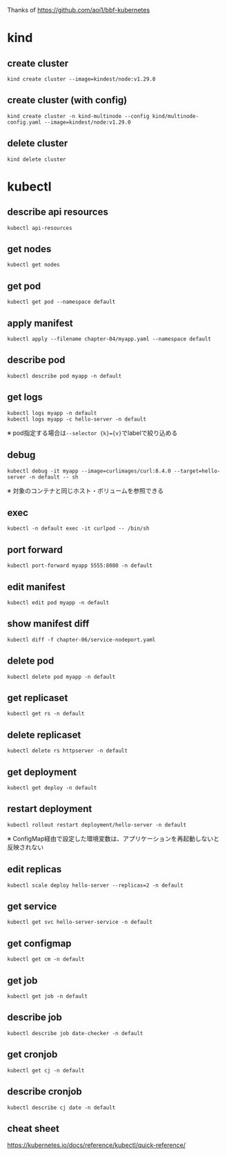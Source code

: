 Thanks of https://github.com/aoi1/bbf-kubernetes

# kind

## create cluster
```
kind create cluster --image=kindest/node:v1.29.0
```

## create cluster (with config)
```
kind create cluster -n kind-multinode --config kind/multinode-config.yaml --image=kindest/node:v1.29.0
```

## delete cluster
```
kind delete cluster
```

# kubectl

## describe api resources
```
kubectl api-resources
```

## get nodes
```
kubectl get nodes
```

## get pod
```
kubectl get pod --namespace default
```

## apply manifest
```
kubectl apply --filename chapter-04/myapp.yaml --namespace default
```

## describe pod
```
kubectl describe pod myapp -n default
```

## get logs
```
kubectl logs myapp -n default
kubectl logs myapp -c hello-server -n default
```

※ pod指定する場合は`--selector {k}={v}`でlabelで絞り込める

## debug
```
kubectl debug -it myapp --image=curlimages/curl:8.4.0 --target=hello-server -n default -- sh
```

※ 対象のコンテナと同じホスト・ボリュームを参照できる

## exec
```
kubectl -n default exec -it curlpod -- /bin/sh
```

## port forward
```
kubectl port-forward myapp 5555:8080 -n default
```

## edit manifest
```
kubectl edit pod myapp -n default
```

## show manifest diff
```
kubectl diff -f chapter-06/service-nodeport.yaml
```

## delete pod
```
kubectl delete pod myapp -n default
```

## get replicaset
```
kubectl get rs -n default
```

## delete replicaset
```
kubectl delete rs httpserver -n default
```

## get deployment
```
kubectl get deploy -n default
```

## restart deployment
```
kubectl rollout restart deployment/hello-server -n default
```

※ ConfigMap経由で設定した環境変数は、アプリケーションを再起動しないと反映されない

## edit replicas
```
kubectl scale deploy hello-server --replicas=2 -n default
```

## get service
```
kubectl get svc hello-server-service -n default
```

## get configmap
```
kubectl get cm -n default
```

## get job
```
kubectl get job -n default
```

## describe job
```
kubectl describe job date-checker -n default
```

## get cronjob
```
kubectl get cj -n default
```

## describe cronjob
```
kubectl describe cj date -n default
```

## cheat sheet
https://kubernetes.io/docs/reference/kubectl/quick-reference/
